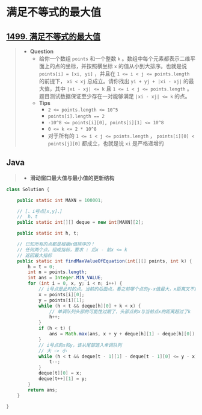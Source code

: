 # 满足不等式的最大值

## [1499. 满足不等式的最大值](https://leetcode.cn/problems/max-value-of-equation/description/)

> - **Question**
>   - 给你一个数组 `points` 和一个整数 `k` 。数组中每个元素都表示二维平面上的点的坐标，并按照横坐标 `x` 的值从小到大排序。也就是说 `points[i] = [xi, yi]` ，并且在 `1 <= i < j <= points.length` 的前提下， `xi < xj` 总成立。请你找出 `yi + yj + |xi - xj|` 的最大值，其中 `|xi - xj| <= k` 且 `1 <= i < j <= points.length` 。题目测试数据保证至少存在一对能够满足 `|xi - xj| <= k` 的点。
>   - **Tips**
>     - `2 <= points.length <= 10^5`
>     - `points[i].length == 2`
>     - `-10^8 <= points[i][0], points[i][1] <= 10^8`
>     - `0 <= k <= 2 * 10^8`
>     - 对于所有的 `1 <= i < j <= points.length` ， `points[i][0] < points[j][0]` 都成立，也就是说 `xi` 是严格递增的

## Java

> - **滑动窗口最大值与最小值的更新结构**

```java
class Solution {

    public static int MAXN = 100001;

    // [、i号点[x,y]、]
    //  h、t
    public static int[][] deque = new int[MAXN][2];

    public static int h, t;

    // 已知所有的点都是根据x值排序的！
    // 任何两个点，组成指标，要求 : 后x - 前x <= k
    // 返回最大指标
    public static int findMaxValueOfEquation(int[][] points, int k) {
        h = t = 0;
        int n = points.length;
        int ans = Integer.MIN_VALUE;
        for (int i = 0, x, y; i < n; i++) {
            // i号点是此时的点，当前的后面点，看之前哪个点的y-x值最大，x距离又不能超过k
            x = points[i][0];
            y = points[i][1];
            while (h < t && deque[h][0] + k < x) {
                // 单调队列头部的可能性过期了，头部点的x与当前点x的距离超过了k
                h++;
            }
            if (h < t) {
                ans = Math.max(ans, x + y + deque[h][1] - deque[h][0]);
            }
            // i号点的x和y，该从尾部进入单调队列
            // 大 -> 小
            while (h < t && deque[t - 1][1] - deque[t - 1][0] <= y - x) {
                t--;
            }
            deque[t][0] = x;
            deque[t++][1] = y;
        }
        return ans;
    }

}
```
